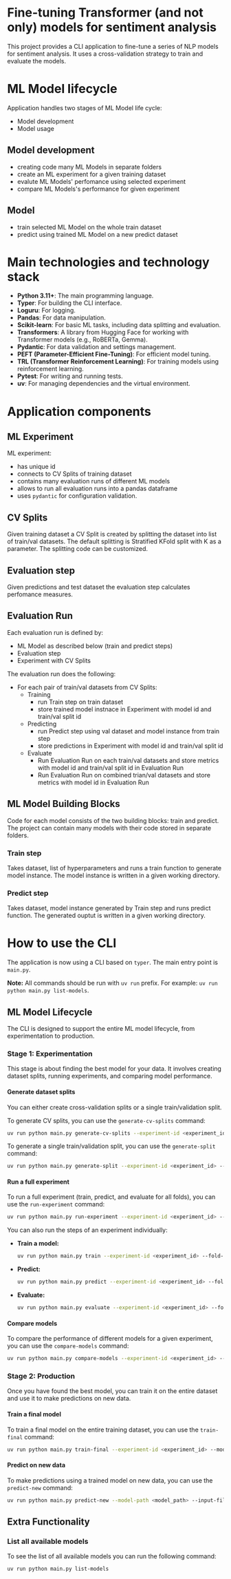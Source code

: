 # Fine-tuning Transformer (and not only) models for sentiment analysis

This project provides a CLI application to fine-tune a series of NLP models for sentiment analysis. It uses a cross-validation strategy to train and evaluate the models.


# ML Model lifecycle 
Application handles two stages of ML Model life cycle:
- Model development
- Model usage

## Model development
- creating code many ML Models in separate folders
- create an ML experiment for a given training dataset
- evalute ML Models' perfomance using selected experiment
- compare ML Models's performance for given experiment

## Model 
- train selected ML Model on the whole train dataset
- predict using trained ML Model on a new predict dataset

# Main technologies and technology stack

- **Python 3.11+**: The main programming language.
- **Typer**: For building the CLI interface.
- **Loguru**: For logging.
- **Pandas**: For data manipulation.
- **Scikit-learn**: For basic ML tasks, including data splitting and evaluation.
- **Transformers**: A library from Hugging Face for working with Transformer models (e.g., RoBERTa, Gemma).
- **Pydantic**: For data validation and settings management.
- **PEFT (Parameter-Efficient Fine-Tuning)**: For efficient model tuning.
- **TRL (Transformer Reinforcement Learning)**: For training models using reinforcement learning.
- **Pytest**: For writing and running tests.
- **uv**: For managing dependencies and the virtual environment.

# Application components

## ML Experiment
ML experiment:
- has unique id
- connects to CV Splits of training dataset
- contains many evaluation runs of different ML models
- allows to run all evaluation runs into a pandas dataframe 
- uses `pydantic` for configuration validation.

## CV Splits
Given training dataset a CV Split is created by splitting the dataset into list of train/val datasets.
The default splitting is Stratified KFold split with K as a parameter.
The splitting code can be customized.

## Evaluation step
Given predictions and test dataset the evaluation step calculates perfomance measures.

## Evaluation Run

Each evaluation run is defined by:
- ML Model as described below (train and predict steps)
- Evaluation step
- Experiment with CV Splits

The evaluation run does the following:
- For each pair of train/val datasets from CV Splits:
    - Training
        - run Train step on train dataset
        - store trained model instnace in Experiment with model id and train/val split id
    - Predicting
        - run Predict step using val dataset and model instance from train step
        - store predictions in Experiment with model id and train/val split id
    - Evaluate
        - Run Evaluation Run on each train/val datasets and store metrics with model id and train/val split id in Evaluation Run
        - Run Evaluation Run on combined trian/val datasets and store metrics with model id in Evaluation Run


## ML Model Building Blocks

Code for each model consists of the two building blocks: train and predict.
The project can contain many models with their code stored in separate folders.

### Train step
Takes dataset, list of hyperparameters and runs a train function to generate model instance. The model instance is written in a given working directory.

### Predict step
Takes dataset, model instance generated by Train step and runs predict function. The generated ouptut is written in a given working directory.

# How to use the CLI

The application is now using a CLI based on `typer`. The main entry point is `main.py`.

**Note:** All commands should be run with `uv run` prefix. For example: `uv run python main.py list-models`.

## ML Model Lifecycle

The CLI is designed to support the entire ML model lifecycle, from experimentation to production.

### Stage 1: Experimentation

This stage is about finding the best model for your data. It involves creating dataset splits, running experiments, and comparing model performance.

#### Generate dataset splits

You can either create cross-validation splits or a single train/validation split.

To generate CV splits, you can use the `generate-cv-splits` command:

```bash
uv run python main.py generate-cv-splits --experiment-id <experiment_id> --n-splits <n_splits> --input-file <input_file> --target-column <target_column>
```

To generate a single train/validation split, you can use the `generate-split` command:

```bash
uv run python main.py generate-split --experiment-id <experiment_id> --input-file <input_file> --target-column <target_column> --train-ratio <train_ratio> --val-ratio <val_ratio>
```

#### Run a full experiment

To run a full experiment (train, predict, and evaluate for all folds), you can use the `run-experiment` command:

```bash
uv run python main.py run-experiment --experiment-id <experiment_id> --model-config-name <model_config_name> --model-output-dir <model_output_dir> --prediction-output-dir <prediction_output_dir>
```

You can also run the steps of an experiment individually:

*   **Train a model:**
    ```bash
    uv run python main.py train --experiment-id <experiment_id> --fold-number <fold_number> --model-config-name <model_config_name> --model-output-dir <model_output_dir>
    ```
*   **Predict:**
    ```bash
    uv run python main.py predict --experiment-id <experiment_id> --fold-number <fold_number> --model-config-name <model_config_name> --model-input-dir <model_input_dir> --prediction-output-dir <prediction_output_dir>
    ```
*   **Evaluate:**
    ```bash
    uv run python main.py evaluate --experiment-id <experiment_id> --fold-number <fold_number> --prediction-input-dir <prediction_input_dir>
    ```

#### Compare models

To compare the performance of different models for a given experiment, you can use the `compare-models` command:

```bash
uv run python main.py compare-models --experiment-id <experiment_id> --output-file <output_file>
```

### Stage 2: Production

Once you have found the best model, you can train it on the entire dataset and use it to make predictions on new data.

#### Train a final model

To train a final model on the entire training dataset, you can use the `train-final` command:

```bash
uv run python main.py train-final --experiment-id <experiment_id> --model-config-name <model_config_name> --model-output-dir <model_output_dir>
```

#### Predict on new data

To make predictions using a trained model on new data, you can use the `predict-new` command:

```bash
uv run python main.py predict-new --model-path <model_path> --input-file <input_file> --output-file <output_file>
```

## Extra Functionality

### List all available models

To see the list of all available models you can run the following command:
```bash
uv run python main.py list-models
```